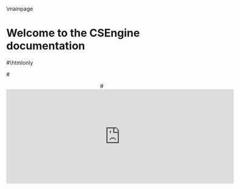 \mainpage
# Welcome to the CSEngine documentation

#\htmlonly

#<center>
#<iframe width="600" height="250" src="https://ounols.github.io/CSEngine-Demo" frameborder="0" scrolling="no"/>
#</center>

#\endhtmlonly
![intro-image](https://github.com/ounols/CSEngine/raw/master/intro_image.png)
This documentation is a guide and reference document for CSEngine.

> `💡 As it is under development, it is not yet suitable for practical use.`

## 💡 Programming and Scripting Reference

* [C++ API Reference](cpp-api.md)</p>
Contains a reference to CSEngine's C++ API.

* [`Script API Reference`](https://github.com/ounols/CSEngine/wiki/script-api)</p>
[<img src="https://bitbucket.org/MSnack/csengine/downloads/scriptapiref.png" width="30%">](https://github.com/ounols/CSEngine/wiki/script-api)<br/>
Contains a reference to CSEngine's Script API.


